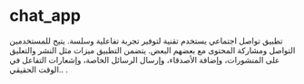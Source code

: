 # chat_app
تطبيق تواصل اجتماعي يستخدم تقنية لتوفير تجربة تفاعلية وسلسة. يتيح للمستخدمين التواصل ومشاركة المحتوى مع بعضهم البعض. يتضمن التطبيق ميزات مثل النشر والتعليق على المنشورات، وإضافة الأصدقاء، وإرسال الرسائل الخاصة، وإشعارات التفاعل في الوقت الحقيقي.. .
